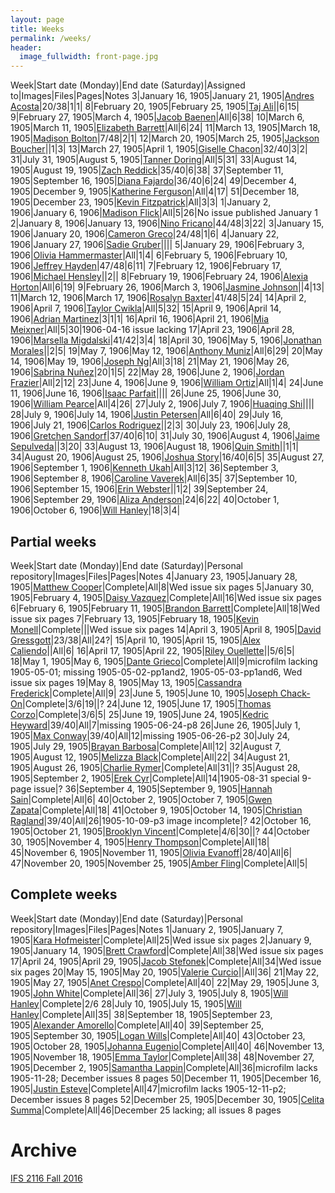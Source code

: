 ```yaml
---
layout: page
title: Weeks
permalink: /weeks/
header:
  image_fullwidth: front-page.jpg
---
```

Week|Start date (Monday)|End date (Saturday)|Assigned to|Images|Files|Pages|Notes
3|January 16, 1905|January 21, 1905|[Andres Acosta](https://github.com/aaa15g)|20/38|1|1|
8|February 20, 1905|February 25, 1905|[Taj Ali](https://github.com/tajali016 )||6|15|
9|February 27, 1905|March 4, 1905|[Jacob Baenen](https://github.com/JBaenen)|All|6|38|
10|March 6, 1905|March 11, 1905|[Elizabeth Barrett](https://github.com/Ekb15fsu)|All|6|24|
11|March 13, 1905|March 18, 1905|[Madison Bolton](https://github.com/madibolton)|7/48|2|1|
12|March 20, 1905|March 25, 1905|[Jackson Boucher](https://github.com/jacksonboucher)||1|3|
13|March 27, 1905|April 1, 1905|[Giselle Chacon](https://github.com/Gisellechacon)|32/40|3|2|
31|July 31, 1905|August 5, 1905|[Tanner Doring](https://github.com/Tnd15b)|All|5|31|
33|August 14, 1905|August 19, 1905|[Zach Reddick](https://github.com/znr13)|35/40|6|38|
37|September 11, 1905|September 16, 1905|[Diana Fajardo](https://github.com/Dianafaj01)|36/40|6|24|
49|December 4, 1905|December 9, 1905|[Katherine Ferguson](https://github.com/kf15b)|All|4|17|
51|December 18, 1905|December 23, 1905|[Kevin Fitzpatrick](https://github.com/kf16)|All|3|3|
1|January 2, 1906|January 6, 1906|[Madison Flick](https://github.com/mlf15c)|All|5|26|No issue published January 1
2|January 8, 1906|January 13, 1906|[Nino Fricano](https://github.com/ninofricano)|44/48|3|22|
3|January 15, 1906|January 20, 1906|[Cameron Greco](https://github.com/cgreco1)|24/48|1|6|
4|January 22, 1906|January 27, 1906|[Sadie Gruber](https://github.com/TheHatMage)||||
5|January 29, 1906|February 3, 1906|[Olivia Hammermaster](https://github.com/livhammer)|All|1|4|
6|February 5, 1906|February 10, 1906|[Jeffrey Hayden](https://github.com/Jeffhayden11)|47/48|6|11|
7|February 12, 1906|February 17, 1906|[Michael Hensley](https://github.com/mch15d)||2||
8|February 19, 1906|February 24, 1906|[Alexia Horton](https://github.com/Ahorton12)|All|6|19|
9|February 26, 1906|March 3, 1906|[Jasmine Johnson](https://github.com/jkj16)||4|13|
11|March 12, 1906|March 17, 1906|[Rosalyn Baxter](https://github.com/rosie-baxter)|41/48|5|24|
14|April 2, 1906|April 7, 1906|[Taylor Cwikla](https://github.com/cwiklata)|All|5|32|
15|April 9, 1906|April 14, 1906|[Adrian Martinez](https://github.com/adrianmar01)|3|1|1|
16|April 16, 1906|April 21, 1906|[Mia Meixner](https://github.com/Miameixner)|All|5|30|1906-04-16 issue lacking
17|April 23, 1906|April 28, 1906|[Marsella Migdalski](https://github.com/MarsellaM)|41/42|3|4|
18|April 30, 1906|May 5, 1906|[Jonathan Morales](https://github.com/Jonmorazav)||2|5|
19|May 7, 1906|May 12, 1906|[Anthony Muniz](https://github.com/Amuniz97)|All|6|29|
20|May 14, 1906|May 19, 1906|[Joseph Ng](https://github.com/Josephng123)|All|3|18|
21|May 21, 1906|May 26, 1906|[Sabrina Nuñez](https://github.com/sabrinanunez)|20|1|5|
22|May 28, 1906|June 2, 1906|[Jordan Frazier](https://github.com/jordanfrazier97)|All|2|12|
23|June 4, 1906|June 9, 1906|[William Ortiz](https://github.com/williamseortiz)|All|1|4|
24|June 11, 1906|June 16, 1906|[Isaac Parfait](https://github.com/hmSlim)||||
26|June 25, 1906|June 30, 1906|[William Pearce](https://github.com/willpearce1)|All|4|26|
27|July 2, 1906|July 7, 1906|[Huaqing Shi](https://github.com)||||
28|July 9, 1906|July 14, 1906|[Justin Petersen](https://github.com/Jjp15f)|All|6|40|
29|July 16, 1906|July 21, 1906|[Carlos Rodriguez](https://github.com/CarlosRod77)||2|3|
30|July 23, 1906|July 28, 1906|[Gretchen Sandorf](https://github.com/gretchensandorf)|37/40|6|10|
31|July 30, 1906|August 4, 1906|[Jaime Sepulveda](https://github.com/jsepulveda43)||3|20|
33|August 13, 1906|August 18, 1906|[Quin Smith](https://github.com/quinelaine)||1|1|
34|August 20, 1906|August 25, 1906|[Joshua Story](https://github.com/JoshuaStory)|16/40|6|5|
35|August 27, 1906|September 1, 1906|[Kenneth Ukah](https://github.com/knu14)|All|3|12|
36|September 3, 1906|September 8, 1906|[Caroline Vaverek](https://github.com/Carovav)|All|6|35|
37|September 10, 1906|September 15, 1906|[Erin Webster](https://github.com/ew14e)||1|2|
39|September 24, 1906|September 29, 1906|[Aliza Anderson](https://github.com/alizacarolyn)|24|6|22|
40|October 1, 1906|October 6, 1906|[Will Hanley](https://github.com/whanley)|18|3|4|

## Partial weeks

Week|Start date (Monday)|End date (Saturday)|Personal repository|Images|Files|Pages|Notes
4|January 23, 1905|January 28, 1905|[Matthew Cooper](https://github.com/Mic15b/dig-eg-gaz)|Complete|All|8|Wed issue six pages
5|January 30, 1905|February 4, 1905|[Daisy Vazquez](https://github.com/dvazquez703/dig-eg-gaz)|Complete|All|16|Wed issue six pages
6|February 6, 1905|February 11, 1905|[Brandon Barrett](https://github.com/bcb14g/dig-eg-gaz)|Complete|All|18|Wed issue six pages
7|February 13, 1905|February 18, 1905|[Kevin Monell](https://github.com/knm15e/dig-eg-gaz)|Complete|||Wed issue six pages
14|April 3, 1905|April 8, 1905|[David Gressgott](https://github.com/djdaviedave/dig-eg-gaz)|23/38|All|24?|
15|April 10, 1905|April 15, 1905|[Alex Caliendo](https://github.com/RGOODY3210/dig-eg-gaz)||All|6|
16|April 17, 1905|April 22, 1905|[Riley Ouellette](https://github.com/rouellette07/dig-eg-gaz)||5/6|5|
18|May 1, 1905|May 6, 1905|[Dante Grieco](https://github.com/dgg15/dig-eg-gaz)|Complete|All|9|microfilm lacking 1905-05-01; missing 1905-05-02-pp1and2, 1905-05-03-pp1and6, Wed issue six pages
19|May 8, 1905|May 13, 1905|[Cassandra Frederick](https://github.com/caf15b)|Complete|All|9|
23|June 5, 1905|June 10, 1905|[Joseph Chack-On](https://github.com/jochack/dig-eg-gaz)|Complete|3/6|19||?
24|June 12, 1905|June 17, 1905|[Thomas Corzo](https://github.com/ThomasC24)|Complete|3/6|5|
25|June 19, 1905|June 24, 1905|[Kedric Heyward](https://github.com/Kheyward/dig-eg-gaz)|39/40|All|7|missing 1905-06-24-p8
26|June 26, 1905|July 1, 1905|[Max Conway](https://github.com/maxconwayfsu/dig-eg-gaz)|39/40|All|12|missing 1905-06-26-p2
30|July 24, 1905|July 29, 1905|[Brayan Barbosa](https://github.com/brayanbar/dig-eg-gaz)|Complete|All|12|
32|August 7, 1905|August 12, 1905|[Melizza Black](https://github.com/MelizzaBlack/dig-eg-gaz)|Complete|All|22|
34|August 21, 1905|August 26, 1905|[Charlie Rymer](https://github.com/crymer)|Complete|All|31||?
35|August 28, 1905|September 2, 1905|[Erek Cyr](https://github.com/ErekCyr/dig-eg-gaz)|Complete|All|14|1905-08-31 special 9-page issue|?
36|September 4, 1905|September 9, 1905|[Hannah Sain](https://github.com/hds15b/dig-eg-gaz)|Complete|All|6|
40|October 2, 1905|October 7, 1905|[Gwen Zapata](https://github.com/Lionex/dig-eg-gaz)|Complete|All|18|
41|October 9, 1905|October 14, 1905|[Christian Ragland](https://github.com/christianragland/dig-eg-gaz)|39/40|All|26|1905-10-09-p3 image incomplete|?
42|October 16, 1905|October 21, 1905|[Brooklyn Vincent](https://github.com/bjv15/dig-eg-gaz)|Complete|4/6|30||?
44|October 30, 1905|November 4, 1905|[Henry Thompson](https://github.com/Hat15/Dig-eg-gaz)|Complete|All|18|
45|November 6, 1905|November 11, 1905|[Olivia Evanoff](https://github.com/oliviaevanoff)|28/40|All|6|
47|November 20, 1905|November 25, 1905|[Amber Fling](https://github.com/alf15c/dig-eg-gaz)|Complete|All|5|

## Complete weeks

Week|Start date (Monday)|End date (Saturday)|Personal repository|Images|Files|Pages|Notes
1|January 2, 1905|January 7, 1905|[Kara Hofmeister](https://github.com/karahofmeister)|Complete|All|25|Wed issue six pages
2|January 9, 1905|January 14, 1905|[Brett Crawford](https://github.com/wbc13)|Complete|All|38|Wed issue six pages
17|April 24, 1905|April 29, 1905|[Jacob Stefonek](https://github.com/JacobStefonek)|Complete|All|34|Wed issue six pages
20|May 15, 1905|May 20, 1905|[Valerie Curcio](https://github.com/valeriecurcio)||All|36|
21|May 22, 1905|May 27, 1905|[Anet Crespo](https://github.com/ac15at)|Complete|All|40|
22|May 29, 1905|June 3, 1905|[John White](https://github.com/jcw3)|Complete|All|36|
27|July 3, 1905|July 8, 1905|[Will Hanley](https://github.com/whanley)|Complete|2/6
28|July 10, 1905|July 15, 1905|[Will Hanley](https://github.com/whanley)|Complete|All|35|
38|September 18, 1905|September 23, 1905|[Alexander Amorello](https://github.com/AlexanderOlleroma)|Complete|All|40|
39|September 25, 1905|September 30, 1905|[Logan Wills](https://github.com/lcw16b)|Complete|All|40|
43|October 23, 1905|October 28, 1905|[Johanna Eugenio](https://github.com/jhannaeugenio)|Complete|All|40|
46|November 13, 1905|November 18, 1905|[Emma Taylor](https://github.com/ekt16)|Complete|All|38|
48|November 27, 1905|December 2, 1905|[Samantha Lappin](https://github.com/Fibinocci1123)|Complete|All|36|microfilm lacks 1905-11-28; December issues 8 pages
50|December 11, 1905|December 16, 1905|[Justin Esteve](https://github.com/jesteve3)|Complete|All|47|microfilm lacks 1905-12-11-p2; December issues 8 pages
52|December 25, 1905|December 30, 1905|[Celita Summa](https://github.com/CelitaS)|Complete|All|46|December 25 lacking; all issues 8 pages

# Archive
[IFS 2116 Fall 2016](https://dig-eg-gaz.github.io/weeks-fall-2016/)
